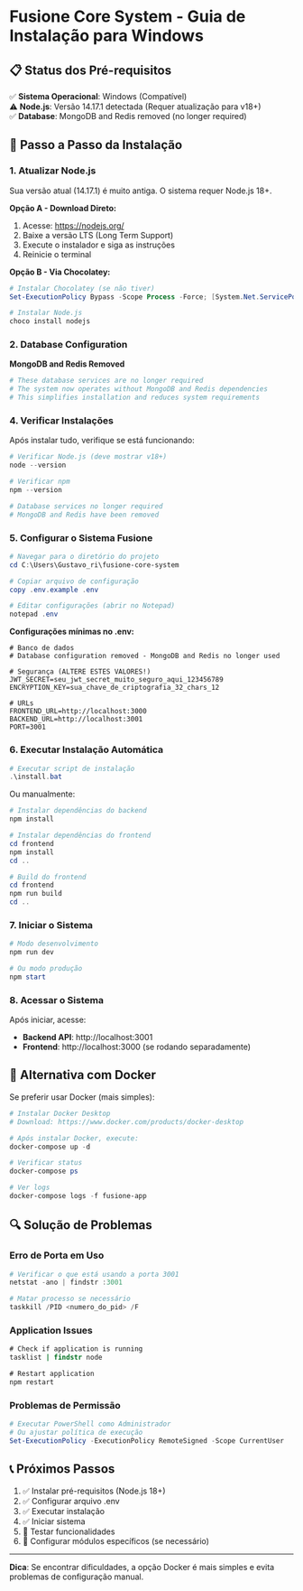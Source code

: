 # Fusione Core System - Guia de Instalação para Windows

## 📋 Status dos Pré-requisitos

✅ **Sistema Operacional**: Windows (Compatível)  
⚠️ **Node.js**: Versão 14.17.1 detectada (Requer atualização para v18+)  
✅ **Database**: MongoDB and Redis removed (no longer required)  

## 🔧 Passo a Passo da Instalação

### 1. Atualizar Node.js

Sua versão atual (14.17.1) é muito antiga. O sistema requer Node.js 18+.

**Opção A - Download Direto:**
1. Acesse: https://nodejs.org/
2. Baixe a versão LTS (Long Term Support)
3. Execute o instalador e siga as instruções
4. Reinicie o terminal

**Opção B - Via Chocolatey:**
```powershell
# Instalar Chocolatey (se não tiver)
Set-ExecutionPolicy Bypass -Scope Process -Force; [System.Net.ServicePointManager]::SecurityProtocol = [System.Net.ServicePointManager]::SecurityProtocol -bor 3072; iex ((New-Object System.Net.WebClient).DownloadString('https://community.chocolatey.org/install.ps1'))

# Instalar Node.js
choco install nodejs
```

### 2. Database Configuration

**MongoDB and Redis Removed**
```powershell
# These database services are no longer required
# The system now operates without MongoDB and Redis dependencies
# This simplifies installation and reduces system requirements
```

### 4. Verificar Instalações

Após instalar tudo, verifique se está funcionando:

```powershell
# Verificar Node.js (deve mostrar v18+)
node --version

# Verificar npm
npm --version

# Database services no longer required
# MongoDB and Redis have been removed
```

### 5. Configurar o Sistema Fusione

```powershell
# Navegar para o diretório do projeto
cd C:\Users\Gustavo_ri\fusione-core-system

# Copiar arquivo de configuração
copy .env.example .env

# Editar configurações (abrir no Notepad)
notepad .env
```

**Configurações mínimas no .env:**
```env
# Banco de dados
# Database configuration removed - MongoDB and Redis no longer used

# Segurança (ALTERE ESTES VALORES!)
JWT_SECRET=seu_jwt_secret_muito_seguro_aqui_123456789
ENCRYPTION_KEY=sua_chave_de_criptografia_32_chars_12

# URLs
FRONTEND_URL=http://localhost:3000
BACKEND_URL=http://localhost:3001
PORT=3001
```

### 6. Executar Instalação Automática

```powershell
# Executar script de instalação
.\install.bat
```

Ou manualmente:

```powershell
# Instalar dependências do backend
npm install

# Instalar dependências do frontend
cd frontend
npm install
cd ..

# Build do frontend
cd frontend
npm run build
cd ..
```

### 7. Iniciar o Sistema

```powershell
# Modo desenvolvimento
npm run dev

# Ou modo produção
npm start
```

### 8. Acessar o Sistema

Após iniciar, acesse:
- **Backend API**: http://localhost:3001
- **Frontend**: http://localhost:3000 (se rodando separadamente)

## 🐳 Alternativa com Docker

Se preferir usar Docker (mais simples):

```powershell
# Instalar Docker Desktop
# Download: https://www.docker.com/products/docker-desktop

# Após instalar Docker, execute:
docker-compose up -d

# Verificar status
docker-compose ps

# Ver logs
docker-compose logs -f fusione-app
```

## 🔍 Solução de Problemas

### Erro de Porta em Uso
```powershell
# Verificar o que está usando a porta 3001
netstat -ano | findstr :3001

# Matar processo se necessário
taskkill /PID <numero_do_pid> /F
```

### Application Issues

```cmd
# Check if application is running
tasklist | findstr node

# Restart application
npm restart
```

### Problemas de Permissão
```powershell
# Executar PowerShell como Administrador
# Ou ajustar política de execução
Set-ExecutionPolicy -ExecutionPolicy RemoteSigned -Scope CurrentUser
```

## 📞 Próximos Passos

1. ✅ Instalar pré-requisitos (Node.js 18+)
2. ✅ Configurar arquivo .env
3. ✅ Executar instalação
4. ✅ Iniciar sistema
5. 🔄 Testar funcionalidades
6. 🔄 Configurar módulos específicos (se necessário)

---

**Dica**: Se encontrar dificuldades, a opção Docker é mais simples e evita problemas de configuração manual.